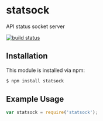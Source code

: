 # statsock

API status socket server

[![build status](https://secure.travis-ci.org/Sistemium/statsock.png)](http://travis-ci.org/Sistemium/statsock)

## Installation

This module is installed via npm:

``` bash
$ npm install statsock
```

## Example Usage

``` js
var statsock = require('statsock');
```
